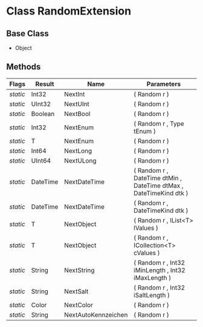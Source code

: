 # Class RandomExtension
## Base Class
- Object
## Methods
Flags|Result|Name|Parameters
-|-|-|-
*static*|Int32|NextInt|( Random r )
*static*|UInt32|NextUInt|( Random r )
*static*|Boolean|NextBool|( Random r )
*static*|Int32|NextEnum|( Random r , Type tEnum )
*static*|T|NextEnum|( Random r )
*static*|Int64|NextLong|( Random r )
*static*|UInt64|NextULong|( Random r )
*static*|DateTime|NextDateTime|( Random r , DateTime dtMin , DateTime dtMax , DateTimeKind dtk )
*static*|DateTime|NextDateTime|( Random r , DateTimeKind dtk )
*static*|T|NextObject|( Random r , IList&lt;T&gt; lValues )
*static*|T|NextObject|( Random r , ICollection&lt;T&gt; cValues )
*static*|String|NextString|( Random r , Int32 iMinLength , Int32 iMaxLength )
*static*|String|NextSalt|( Random r , Int32 iSaltLength )
*static*|Color|NextColor|( Random r )
*static*|String|NextAutoKennzeichen|( Random r )
